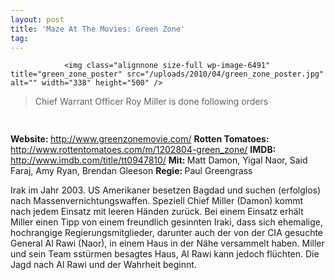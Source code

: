 ```yaml
---
layout: post
title: 'Maze At The Movies: Green Zone'
tag: 
---
```



                <img class="alignnone size-full wp-image-6491" title="green_zone_poster" src="/uploads/2010/04/green_zone_poster.jpg" alt="" width="338" height="500" />
<blockquote>Chief Warrant Officer Roy Miller is done following orders</blockquote>
<img class="alignnone size-full wp-image-5898" title="movie_review_4stars" src="/uploads/2010/02/movie_review_4stars.png" alt="" width="75" height="15" />
<p><strong> Website: </strong><a href="http://www.greenzonemovie.com/"><a href="http://www.greenzonemovie.com/">http://www.greenzonemovie.com/</a></a>
<strong>Rotten Tomatoes: </strong><a href="http://www.rottentomatoes.com/m/1202804-green_zone/"><a href="http://www.rottentomatoes.com/m/1202804-green_zone/">http://www.rottentomatoes.com/m/1202804-green_zone/</a></a>
<strong>IMDB: </strong><a href="http://www.imdb.com/title/tt0947810/"><a href="http://www.imdb.com/title/tt0947810/">http://www.imdb.com/title/tt0947810/</a></a>
<strong>Mit: </strong>Matt Damon, Yigal Naor, Said Faraj, Amy Ryan, Brendan Gleeson
<strong>Regie: </strong>Paul Greengrass</p>
<p>Irak im Jahr 2003. US Amerikaner besetzen Bagdad und suchen (erfolglos) nach Massenvernichtungswaffen. Speziell Chief Miller (Damon) kommt nach jedem Einsatz mit leeren Händen zurück. Bei einem Einsatz erhält Miller einen Tipp von einem freundlich gesinnten Iraki, dass sich ehemalige, hochrangige Regierungsmitglieder, darunter auch der von der CIA gesuchte General Al Rawi (Naor), in einem Haus in der Nähe versammelt haben. Miller und sein Team sstürmen besagtes Haus, Al Rawi kann jedoch flüchten. Die Jagd nach Al Rawi und der Wahrheit beginnt.</p>
            

